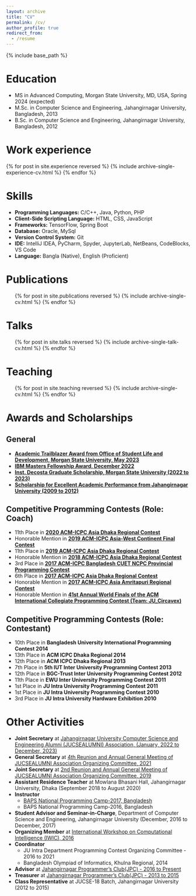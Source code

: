 ```yaml
---
layout: archive
title: "CV"
permalink: /cv/
author_profile: true
redirect_from:
  - /resume
---
```


{% include base_path %}

# Education
  <ul class="fa-ul timeline">
    <li>
      <i class="fa-li fas fa-graduation-cap"></i> MS in Advanced Computing, Morgan State University, MD, USA, Spring 2024 (expected)
    </li>
    <li>
      <i class="fa-li fas fa-graduation-cap"></i> M.Sc. in Computer Science and Engineering, Jahangirnagar University, Bangladesh, 2013
    </li>
    <li>
      <i class="fa-li fas fa-graduation-cap"></i> B.Sc. in Computer Science and Engineering, Jahangirnagar University, Bangladesh, 2012
    </li>
  </ul>

# Work experience
  <div class="timeline-1 text-black">
    {% for post in site.experience reversed %}
      {% include archive-single-experience-cv.html %}
    {% endfor %}
  </div>

# Skills
* **Programming Languages:** C/C++, Java, Python, PHP
* **Client-Side Scripting Language:** HTML, CSS, JavaScript
* **Frameworks:** TensorFlow, Spring Boot 
* **Database:** Oracle, MySql 
* **Version Control System:** Git
* **IDE:** IntelliJ IDEA, PyCharm, Spyder, JupyterLab, NetBeans, CodeBlocks, VS Code
* **Language:** Bangla (Native), English (Proficient)

# Publications
  <ul>{% for post in site.publications reversed %}
    {% include archive-single-cv.html %}
  {% endfor %}</ul>

# Talks
  <ul>{% for post in site.talks reversed %}
    {% include archive-single-talk-cv.html %}
  {% endfor %}</ul>

# Teaching
  <ul>{% for post in site.teaching reversed %}
    {% include archive-single-cv.html %}
  {% endfor %}</ul>

# Awards and Scholarships
## General 
* [**Academic Trailblazer Award from Office of Student Life and Development, Morgan State University, May 2023**]({{base_path}}/files/trailblazer-award.pdf)
* [**IBM Masters Fellowship Award, December 2022**](https://research.ibm.com/university/awards/masters_fellowship_awardees.html#example2-tab2)
* [**Inst. Decosta Graduate Scholarship, Morgan State University (2022 to 2023)**]()
* [**Scholarship for Excellent Academic Performance from Jahangirnagar University (2009 to 2012)**]()

## Competitive Programming Contests (Role: Coach)
* 11th Place in [**2020 ACM-ICPC Asia Dhaka Regional Contest**]({{base_path}}/files/2021-Asia-Dhaka-2020-PLACE.pdf) 
* Honorable Mention in [**2019 ACM-ICPC Asia-West Continent Final Contest**]({{base_path}}/files/2020-Asia-WC-Final-2019-PLACE.pdf) 
* 11th Place in [**2019 ACM-ICPC Asia Dhaka Regional Contest**]({{base_path}}/files/2020-Asia-Dhaka-2019-PLACE.pdf) 
* Honorable Mention in [**2018 ACM-ICPC Asia Dhaka Regional Contest**]({{base_path}}/files/2019-Asia-Dhaka-2018-PLACE.pdf) 
* 3rd Place in [**2017 ACM-ICPC Bangladesh CUET NCPC Provincial Programming Contest**]({{base_path}}/files/2018-Bangladesh-CUET-NCPC-PLACE.pdf)
* 6th Place in [**2017 ACM-ICPC Asia Dhaka Regional Contest**]({{base_path}}files/2018-Asia-Dhaka-2017-PLACE.pdf) 
* Honorable Mention in [**2017 ACM-ICPC Asia Amritapuri Regional Contest**]({{base_path}}/files/2018-Asia-Amritapuri-Onsite-Regional-2017-PLACE.pdf) 
* Honorable Mention in [**41st Annual World Finals of the ACM International Collegiate Programming Contest (Team: JU_Circavex)**]({{base_path}}/files/2017-ACM-ICPC-World-Finals-PLACE.pdf)

## Competitive Programming Contests (Role: Contestant)
* 10th Place in **Bangladesh University International Programming Contest 2014** 
* 13th Place in **ACM ICPC Dhaka Regional 2014** 
* 12th Place in **ACM ICPC Dhaka Regional 2013** 
* 7th Place in **5th IUT Inter University Programming Contest 2013** 
* 12th Place in **BGC-Trust Inter University Programming Contest 2012** 
* 11th Place in **EWU Inter University Programming Contest 2011** 
* 1st Place in **JU Intra University Programming Contest 2011** 
* 1st Place in **JU Intra University Programming Contest 2010** 
* 3rd Place in **JU Intra University Hardware Exhibition 2010**

# Other Activities
* **Joint Secretary** at [Jahangirnagar University Computer Science and Engineering Alumni (JUCSEALUMNI) Association, (January, 2022 to December, 2023)](https://jucsealumni.org/)
* **General Secretary** at [4th Reunion and Annual General Meeting of JUCSEALUMNI Association Organizing Committee, 2021](https://jucsealumni.org/discussion/147544)
* **Joint Secretary** at [2nd Reunion and Annual General Meeting of JUCSEALUMNI Association Organizing Committee, 2019](https://jucsealumni.org/discussion/8256)
* **Assistant Residence Teacher** at Mowlana Bhasani Hall, Jahangirnagar University, Dhaka (September 2018 to August 2020)
* **Instructor** 
  * [BAPS National Programming Camp-2017, Bangladesh](https://www.youtube.com/@b.a.c.s/playlists) 
  * BAPS National Programming Camp-2016, Bangladesh
* **Student Advisor and Seminar-in-Charge**, Department of Computer Science and Engineering, Jahangirnagar University (December, 2016 to December, 2017)
* **Organizing Member** at [International Workshop on Computational Intelligence (IWIC), 2016](https://www.facebook.com/profile.php?id=100067175726795)
* **Coordinator**
  * JU Intra Department Programming Contest Organizing Committee - 2016 to 2021
  * Bangladesh Olympiad of Informatics, Khulna Regional, 2014 
* **Advisor** at [Jahangirnagar  Programmer’s Club(JPC) - 2016 to Present](https://www.facebook.com/groups/96576602194)
* **Treasurer** at [Jahangirnagar  Programmer’s Club(JPC) - 2013 to 2015](https://www.facebook.com/groups/96576602194)
* **Class Representative** at JUCSE-18 Batch, Jahangirnagar University (2012 to 2015)
